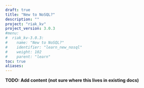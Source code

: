 ```yaml
---
draft: true
title: "New to NoSQL?"
description: ""
project: "riak_kv"
project_version: 3.0.3
#menu:
#  riak_kv-3.0.3:
#    name: "New to NoSQL?"
#    identifier: "learn_new_nosql"
#    weight: 102
#    parent: "learn"
toc: true
aliases:
---
```


**TODO: Add content (not sure where this lives in existing docs)**

